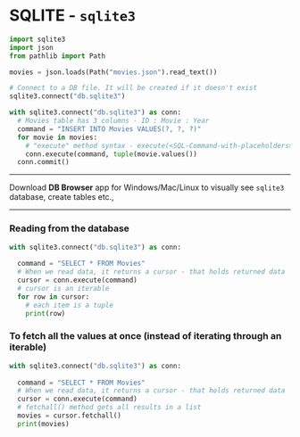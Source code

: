 # SQLITE - `sqlite3`

```python
import sqlite3
import json
from pathlib import Path

movies = json.loads(Path("movies.json").read_text())

# Connect to a DB file. It will be created if it doesn't exist
sqlite3.connect("db.sqlite3")

with sqlite3.connect("db.sqlite3") as conn:
  # Movies table has 3 columns - ID : Movie : Year
  command = "INSERT INTO Movies VALUES(?, ?, ?)"
  for movie in movies:
    # "execute" method syntax - execute(<SQL-Command-with-placeholders>, <data-in-tuple>)
    conn.execute(command, tuple(movie.values())
  conn.commit()
```

---

Download **DB Browser** app for Windows/Mac/Linux to visually see `sqlite3` database, create tables etc.,

---

### Reading from the database

```python
with sqlite3.connect("db.sqlite3") as conn:
  
  command = "SELECT * FROM Movies"
  # When we read data, it returns a cursor - that holds returned data
  cursor = conn.execute(command)
  # cursor is an iterable
  for row in cursor:
    # each item is a tuple
    print(row)
```

### To fetch all the values at once (instead of iterating through an iterable)

```python
with sqlite3.connect("db.sqlite3") as conn:
  
  command = "SELECT * FROM Movies"
  # When we read data, it returns a cursor - that holds returned data
  cursor = conn.execute(command)
  # fetchall() method gets all results in a list
  movies = cursor.fetchall()
  print(movies)
```

